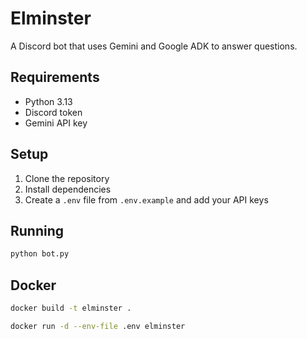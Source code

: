 # Elminster

A Discord bot that uses Gemini and Google ADK to answer questions.

## Requirements

- Python 3.13
- Discord token
- Gemini API key

## Setup

1. Clone the repository
2. Install dependencies
3. Create a `.env` file from `.env.example` and add your API keys

## Running

```bash
python bot.py
```

## Docker

```bash
docker build -t elminster .
```

```bash
docker run -d --env-file .env elminster
```
